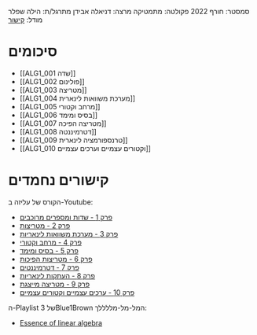 סמסטר: חורף 2022
פקולטה: מתמטיקה
מרצה: דניאלה אבידן
מתרגל/ת: הילה שפלר
מודל: [קישור](https://moodle2223.technion.ac.il/course/view.php?id=411)

# סיכומים
- [[ALG1_001 שדה]]
- [[ALG1_002 פולינום]]
- [[ALG1_003 מטריצה]]
- [[ALG1_004 מערכת משוואות לינארית]]
- [[ALG1_005 מרחב וקטורי]]
- [[ALG1_006 בסיס ומימד]]
- [[ALG1_007 מטריצה הפיכה]]
- [[ALG1_008 דטרמיננטה]]
- [[ALG1_009 טרנספורמציה לינארית]]
- [[ALG1_010 וקטורים עצמיים וערכים עצמיים]]

# קישורים נחמדים
הקורס של עליזה ב-Youtube:
- [פרק 1 - שדות ומספרים מרוכבים](https://youtube.com/playlist?list=PLCvkcH5OUmCkOp_fytDB_BAOWNxQZmvy4)
- [פרק 2 - מטריצות](https://youtube.com/playlist?list=PLCvkcH5OUmCmitJxHr0Z--U1IB25Fto_l)
- [פרק 3 - מערכת משוואות לינאריות](https://www.youtube.com/playlist?list=PLCvkcH5OUmClOIceYWI1EXjXAH6o1Atq2)
- [פרק 4 - מרחב וקטורי](https://www.youtube.com/playlist?list=PLCvkcH5OUmCnnjTAU38yu1HxQD46AX-Zd)
- [פרק 5 - בסיס ומימד](https://www.youtube.com/playlist?list=PLCvkcH5OUmCnwgtDAe17h1rojs6c5HiEi)
- [פרק 6 - מטריצות הפיכות](https://www.youtube.com/playlist?list=PLCvkcH5OUmCnwgtDAe17h1rojs6c5HiEi)
- [פרק 7 - דטרמיננטים](https://www.youtube.com/playlist?list=PLCvkcH5OUmCmhdbx3nbsnvXcW31_UYw8v)
- [פרק 8 - העתקות לינאריות](https://www.youtube.com/watch?v=XP_IAh-PaDk&list=PLCvkcH5OUmCmd5W0My2xC64ZJoug59W_K)
- [פרק 9 - מטריצה מייצגת](https://www.youtube.com/playlist?list=PLCvkcH5OUmClgyuK4Rdi7rs90pKEKlQZv)
- [פרק 10 - ערכים עצמיים וקטורים עצמיים](https://www.youtube.com/playlist?list=PLCvkcH5OUmClPBHZZG0HCyAJWmwNHGmPT)

ה-Playlist של 3Blue1Brown המל-מל-מללללך:
- [Essence of linear algebra](https://www.youtube.com/playlist?list=PLZHQObOWTQDPD3MizzM2xVFitgF8hE_ab)
